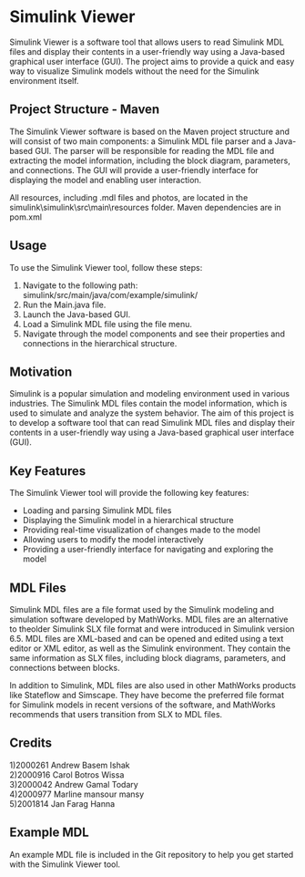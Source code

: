 # Simulink Viewer

Simulink Viewer is a software tool that allows users to read Simulink MDL files and display their contents in a user-friendly way using a Java-based graphical user interface (GUI). The project aims to provide a quick and easy way to visualize Simulink models without the need for the Simulink environment itself.

## Project Structure - Maven

The Simulink Viewer software is based on the Maven project structure and will consist of two main components: a Simulink MDL file parser and a Java-based GUI. The parser will be responsible for reading the MDL file and extracting the model information, including the block diagram, parameters, and connections. The GUI will provide a user-friendly interface for displaying the model and enabling user interaction.

All resources, including .mdl files and photos, are located in the simulink\simulink\src\main\resources folder.
Maven dependencies are in pom.xml

## Usage

To use the Simulink Viewer tool, follow these steps:

1. Navigate to the following path: simulink/src/main/java/com/example/simulink/
2. Run the Main.java file.
3. Launch the Java-based GUI.
4. Load a Simulink MDL file using the file menu.
5. Navigate through the model components and see their properties and connections in the hierarchical structure.

## Motivation

Simulink is a popular simulation and modeling environment used in various industries.
The Simulink MDL files contain the model information, which is used to simulate and analyze the system behavior. The aim of this project is to develop a software tool that can read Simulink MDL files and display their contents in a user-friendly way using a Java-based graphical user interface (GUI).

## Key Features

The Simulink Viewer tool will provide the following key features:

- Loading and parsing Simulink MDL files
- Displaying the Simulink model in a hierarchical structure
- Providing real-time visualization of changes made to the model
- Allowing users to modify the model interactively
- Providing a user-friendly interface for navigating and exploring the model

## MDL Files

Simulink MDL files are a file format used by the Simulink modeling and simulation software developed by MathWorks. MDL files are an alternative to theolder Simulink SLX file format and were introduced in Simulink version 6.5. MDL files are XML-based and can be opened and edited using a text editor or XML editor, as well as the Simulink environment. They contain the same information as SLX files, including block diagrams, parameters, and connections between blocks.

In addition to Simulink, MDL files are also used in other MathWorks products like Stateflow and Simscape. They have become the preferred file format for Simulink models in recent versions of the software, and MathWorks recommends that users transition from SLX to MDL files.

## Credits

1)2000261 Andrew Basem Ishak <br />
2)2000916 Carol Botros Wissa <br />
3)2000042 Andrew Gamal Todary <br />
4)2000977 Marline mansour mansy <br />
5)2001814 Jan Farag Hanna

## Example MDL

An example MDL file is included in the Git repository to help you get started with the Simulink Viewer tool.
